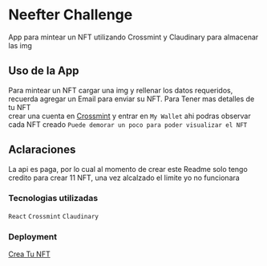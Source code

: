# Neefter Challenge

App para mintear un NFT utilizando Crossmint y Claudinary para almacenar las img

## Uso de la App

Para mintear un NFT cargar una img y rellenar los datos requeridos, recuerda agregar un Email para enviar su NFT. Para Tener mas detalles de tu NFT \
crear una cuenta en [Crossmint](https://www.crossmint.com/) y entrar en `My Wallet` ahi podras observar cada NFT creado `Puede demorar un poco para poder visualizar el NFT` 

## Aclaraciones

La api es paga, por lo cual al momento de crear este Readme solo tengo credito para crear 11 NFT, una vez alcalzado el limite yo no funcionara

### Tecnologias utilizadas 

`React` `Crossmint` `Claudinary`

### Deployment

[Crea Tu NFT](https://neefterchallenge.netlify.app/)

